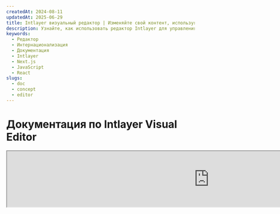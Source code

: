 ```yaml
---
createdAt: 2024-08-11
updatedAt: 2025-06-29
title: Intlayer визуальный редактор | Изменяйте свой контент, используя визуальный редактор
description: Узнайте, как использовать редактор Intlayer для управления вашим многоязычным веб-сайтом. Следуйте шагам в этой онлайн-документации, чтобы настроить ваш проект за несколько минут.
keywords:
  - Редактор
  - Интернационализация
  - Документация
  - Intlayer
  - Next.js
  - JavaScript
  - React
slugs:
  - doc
  - concept
  - editor
---
```


# Документация по Intlayer Visual Editor

<iframe title="Visual Editor + CMS for Your Web App: Intlayer Explained" class="m-auto aspect-[16/9] w-full overflow-hidden rounded-lg border-0" allow="autoplay; gyroscope;" loading="lazy" width="1080" height="auto" src="https://www.youtube.com/embed/UDDTnirwi_4?autoplay=0&amp;origin=http://intlayer.org&amp;controls=0&amp;rel=1"/>

Intlayer Visual Editor — это инструмент, который оборачивает ваш веб-сайт для взаимодействия с файлами декларации контента с использованием визуального редактора.

![Интерфейс Intlayer Visual Editor](https://github.com/aymericzip/intlayer/blob/main/docs/assets/visual_editor.gif)

Пакет `intlayer-editor` основан на Intlayer и доступен для JavaScript-приложений, таких как React (Create React App), Vite + React и Next.js.

## Визуальный редактор vs CMS

Intlayer Visual Editor — это инструмент, который позволяет управлять вашим контентом в визуальном редакторе для локальных словарей. После внесения изменений контент будет заменён в кодовой базе. Это означает, что приложение будет пересобрано, и страница будет перезагружена для отображения нового контента.

В отличие от этого, [Intlayer CMS](https://github.com/aymericzip/intlayer/blob/main/docs/docs/ru/intlayer_CMS.md) — это инструмент, который позволяет управлять вашим контентом в визуальном редакторе для удалённых словарей. После внесения изменений контент **не** повлияет на вашу кодовую базу. И веб-сайт автоматически отобразит изменённый контент.

## Интеграция Intlayer в ваше приложение

Для получения более подробной информации о том, как интегрировать Intlayer, см. соответствующий раздел ниже:

### Интеграция с Next.js

Для интеграции с Next.js обратитесь к [руководству по настройке](https://github.com/aymericzip/intlayer/blob/main/docs/docs/ru/intlayer_with_nextjs_15.md).

### Интеграция с Create React App

Для интеграции с Create React App обратитесь к [руководству по настройке](https://github.com/aymericzip/intlayer/blob/main/docs/docs/ru/intlayer_with_create_react_app.md).

### Интеграция с Vite + React

Для интеграции с Vite + React обратитесь к [руководству по настройке](https://github.com/aymericzip/intlayer/blob/main/docs/docs/ru/intlayer_with_vite+react.md).

## Как работает Intlayer Editor

Визуальный редактор в приложении включает в себя две вещи:

- Фронтенд-приложение, которое отображает ваш веб-сайт в iframe. Если ваш веб-сайт использует Intlayer, визуальный редактор автоматически обнаружит ваш контент и позволит вам взаимодействовать с ним. После внесения изменений вы сможете скачать изменения.

- После нажатия кнопки загрузки визуальный редактор отправит запрос на сервер для замены ваших файлов декларации контента новым контентом (где бы эти файлы ни были объявлены в вашем проекте).

> Обратите внимание, что на данный момент Intlayer Editor записывает ваши файлы декларации контента в формате JSON.

## Установка

После настройки Intlayer в вашем проекте просто установите `intlayer-editor` как зависимость для разработки:

```bash packageManager="npm"
npm install intlayer-editor --save-dev
```

```bash packageManager="yarn"
yarn add intlayer-editor --save-dev
```

```bash packageManager="pnpm"
pnpm add intlayer-editor --save-dev
```

## Конфигурация

В вашем файле конфигурации Intlayer вы можете настроить параметры редактора:

```typescript fileName="intlayer.config.ts" codeFormat="typescript"
import type { IntlayerConfig } from "intlayer";

const config: IntlayerConfig = {
  // ... другие настройки конфигурации
  editor: {
    /**
     * Обязательно
     * URL приложения.
     * Это URL, на который нацелен визуальный редактор.
     * Пример: 'http://localhost:3000'
     */
    applicationURL: process.env.INTLAYER_APPLICATION_URL,
    /**
     * Необязательно
     * По умолчанию `true`. Если `false`, редактор неактивен и недоступен.
     * Может использоваться для отключения редактора в определённых средах по соображениям безопасности, например, в продакшене.
     */
    enabled: process.env.INTLAYER_ENABLED,
    /**
     * Необязательно
     * По умолчанию `8000`.
     * Порт сервера редактора.
     */
    port: process.env.INTLAYER_PORT,
    /**
     * Необязательно
     * По умолчанию "http://localhost:8000"
     * URL сервера редактора.
     */
    editorURL: process.env.INTLAYER_EDITOR_URL,
  },
};

export default config;
```

```javascript fileName="intlayer.config.mjs" codeFormat="esm"
/** @type {import('intlayer').IntlayerConfig} */
const config = {
  // ... другие настройки конфигурации
  editor: {
    /**
     * Обязательно
     * URL приложения.
     * Это URL, на который нацелен визуальный редактор.
     * Пример: 'http://localhost:3000'
     */
    applicationURL: process.env.INTLAYER_APPLICATION_URL,
    /**
     * Необязательно
     * По умолчанию `true`. Если `false`, редактор неактивен и недоступен.
     * Может использоваться для отключения редактора в определённых средах по соображениям безопасности, например, в продакшене.
     */
    enabled: process.env.INTLAYER_ENABLED,
    /**
     * Необязательно
     * По умолчанию `8000`.
     * Порт, используемый сервером визуального редактора.
     */
    port: process.env.INTLAYER_PORT,
    /**
     * Необязательно
     * По умолчанию "http://localhost:8000"
     * URL сервера редактора для доступа из приложения. Используется для ограничения источников, которые могут взаимодействовать с приложением по соображениям безопасности. Если установлено значение `'*'`, редактор доступен из любого источника. Должен быть установлен, если порт изменён или если редактор размещён на другом домене.
     */
    editorURL: process.env.INTLAYER_EDITOR_URL,
  },
};

export default config;
```

```javascript fileName="intlayer.config.cjs" codeFormat="commonjs"
/** @type {import('intlayer').IntlayerConfig} */
const config = {
  // ... другие настройки конфигурации
  editor: {
    /**
     * Обязательно
     * URL приложения.
     * Это URL, на который нацелен визуальный редактор.
     */
    applicationURL: process.env.INTLAYER_APPLICATION_URL,
    /**
     * Необязательно
     * По умолчанию `8000`.
     * Порт сервера редактора.
     */
    port: process.env.INTLAYER_PORT,
    /**
     * Необязательно
     * По умолчанию "http://localhost:8000"
     * URL сервера редактора.
     */
    editorURL: process.env.INTLAYER_EDITOR_URL,
    /**
     * Необязательно
     * По умолчанию `true`. Если `false`, редактор неактивен и недоступен.
     * Может использоваться для отключения редактора в определенных средах по соображениям безопасности, например, в продакшене.
     */
    enabled: process.env.INTLAYER_ENABLED,
  },
};

module.exports = config;
```

> Чтобы увидеть все доступные параметры, обратитесь к [документации по конфигурации](https://github.com/aymericzip/intlayer/blob/main/docs/docs/ru/configuration.md).

## Использование редактора

1. После установки редактора вы можете запустить его с помощью следующей команды:

   ```bash packageManager="npm"
   npx intlayer-editor start
   ```

   ```bash packageManager="yarn"
   yarn intlayer-editor start
   ```

   ```bash packageManager="pnpm"
   pnpm intlayer-editor start
   ```

   > **Обратите внимание, что ваше приложение должно работать параллельно.** URL приложения должен совпадать с тем, который вы указали в конфигурации редактора (`applicationURL`).

2. Затем откройте предоставленный URL. По умолчанию `http://localhost:8000`.

   Вы можете просмотреть каждое поле, индексированное Intlayer, наведя курсор на ваш контент.

   ![Наведение на контент](https://github.com/aymericzip/intlayer/blob/main/docs/assets/intlayer_editor_hover_content.png)

3. Если ваш контент выделен, вы можете долго нажимать на него, чтобы отобразить панель редактирования.

## Конфигурация окружения

Редактор можно настроить на использование конкретного файла окружения. Это полезно, когда вы хотите использовать один и тот же файл конфигурации для разработки и продакшена.

Чтобы использовать конкретный файл окружения, вы можете использовать флаг `--env-file` или `-f` при запуске редактора:

```bash packageManager="npm"
npx intlayer-editor start -f .env.development
```

```bash packageManager="yarn"
yarn intlayer-editor start -f .env.development
```

```bash packageManager="pnpm"
pnpm intlayer-editor start -f .env.development
```

> Обратите внимание, что файл окружения должен находиться в корневой директории вашего проекта.

Или вы можете использовать флаг `--env` или `-e`, чтобы указать окружение:

```bash packageManager="npm"
npx intlayer-editor start -e development
```

```bash packageManager="yarn"
yarn intlayer-editor start -e development
```

```bash packageManager="pnpm"
pnpm intlayer-editor start -e development
```

## Отладка

Если вы столкнулись с какими-либо проблемами с визуальным редактором, проверьте следующее:

- Визуальный редактор и приложение работают.

- Конфигурация [`editor`](https://intlayer.org/ru/doc/concept/configuration#editor-configuration) правильно настроена в вашем файле конфигурации Intlayer.

  - Обязательные поля:
    - URL приложения должен совпадать с тем, который вы указали в конфигурации редактора (`applicationURL`).

- Визуальный редактор использует iframe для отображения вашего сайта. Убедитесь, что политика безопасности контента (Content Security Policy, CSP) вашего сайта разрешает URL CMS в качестве `frame-ancestors` (по умолчанию 'http://localhost:8000'). Проверьте консоль редактора на наличие ошибок.

## История документа

- 5.5.10 - 2025-06-29: Инициализация истории

